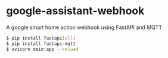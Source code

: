 # google-assistant-webhook
A google smart home action webhook using FastAPI and MQTT

``` bash
$ pip install fastapi[all]
$ pip install fastapi-mqtt
$ uvicorn main:app --reload
```